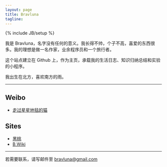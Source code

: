 ```yaml
---
layout: page
title: Bravluna
tagline:
---
```

{% include JB/setup %}

我是 Bravluna，名字没有任何的意义。我长得不帅，个子不高，喜爱的东西很多。我的理想是做一名作家，业余程序员和一个旅行者。

这个站点建立在 Github 上，作为主页，承载我的生活日志、知识归纳总结和实验的小程序。

我出生在北方，喜欢南方的雨。

----
## Weibo

- [走过星星地毯的猫](http://weibo.com/bravluna)

## Sites

- [黑桃](http://bravluna.me)
- [B.Wiki](http://w.bravluna.me)

----
若需要联系，请写邮件至 bravluna@gmail.com 
